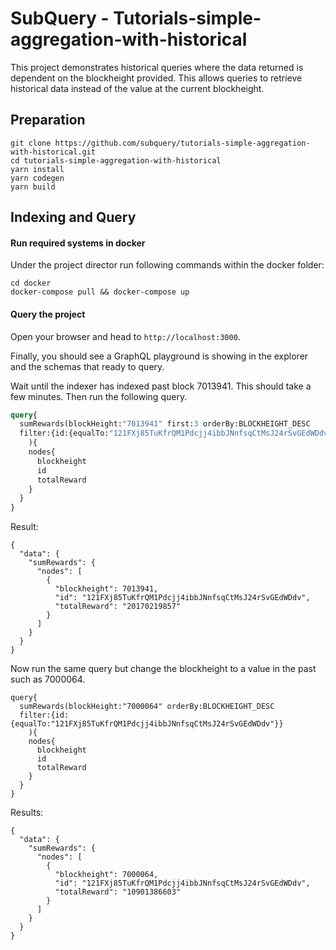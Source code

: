 # SubQuery - Tutorials-simple-aggregation-with-historical

This project demonstrates historical queries where the data returned is dependent on the blockheight provided. This allows queries to retrieve historical data instead of the value at the current blockheight.

## Preparation

```
git clone https://github.com/subquery/tutorials-simple-aggregation-with-historical.git
cd tutorials-simple-aggregation-with-historical
yarn install
yarn codegen
yarn build
```

## Indexing and Query

#### Run required systems in docker

Under the project director run following commands within the docker folder:

```
cd docker
docker-compose pull && docker-compose up
```

#### Query the project

Open your browser and head to `http://localhost:3000`.

Finally, you should see a GraphQL playground is showing in the explorer and the schemas that ready to query.

Wait until the indexer has indexed past block 7013941. This should take a few minutes. Then run the following query. 

````graphql
query{
  sumRewards(blockHeight:"7013941" first:3 orderBy:BLOCKHEIGHT_DESC
  filter:{id:{equalTo:"121FXj85TuKfrQM1Pdcjj4ibbJNnfsqCtMsJ24rSvGEdWDdv"}}
    ){
    nodes{
      blockheight
      id
      totalReward
    }
  }
}

````
Result:

````
{
  "data": {
    "sumRewards": {
      "nodes": [
        {
          "blockheight": 7013941,
          "id": "121FXj85TuKfrQM1Pdcjj4ibbJNnfsqCtMsJ24rSvGEdWDdv",
          "totalReward": "20170219857"
        }
      ]
    }
  }
}
````

Now run the same query but change the blockheight to a value in the past such as 7000064.

````
query{
  sumRewards(blockHeight:"7000064" orderBy:BLOCKHEIGHT_DESC
  filter:{id:{equalTo:"121FXj85TuKfrQM1Pdcjj4ibbJNnfsqCtMsJ24rSvGEdWDdv"}}
    ){
    nodes{
      blockheight
      id
      totalReward
    }
  }
}
````
Results:
````
{
  "data": {
    "sumRewards": {
      "nodes": [
        {
          "blockheight": 7000064,
          "id": "121FXj85TuKfrQM1Pdcjj4ibbJNnfsqCtMsJ24rSvGEdWDdv",
          "totalReward": "10901386603"
        }
      ]
    }
  }
}

````
